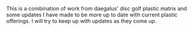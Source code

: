 This is a combination of work from daegalus' disc golf plastic matrix and some updates I have made to be more up to date with current plastic offerings.
I will try to keep up with updates as they come up.
